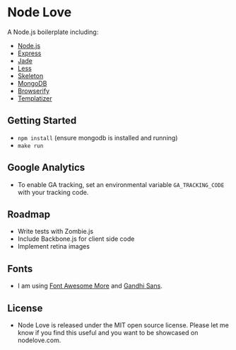 # Node Love

A Node.js boilerplate including:

- [Node.js](http://nodejs.org/)
- [Express](http://expressjs.com/)
- [Jade](http://jade-lang.com/)
- [Less](http://lesscss.org/)
- [Skeleton](http://www.getskeleton.com/)
- [MongoDB](http://www.mongodb.org/)
- [Browserify](https://github.com/substack/node-browserify)
- [Templatizer](https://github.com/HenrikJoreteg/templatizer)


## Getting Started

- `npm install` (ensure mongodb is installed and running)
- `make run`

## Google Analytics

- To enable GA tracking, set an environmental variable `GA_TRACKING_CODE` with your tracking code.

## Roadmap

- Write tests with Zombie.js
- Include Backbone.js for client side code
- Implement retina images

## Fonts

- I am using [Font Awesome More](https://github.com/gregoryloucas/Font-Awesome-More) and [Gandhi Sans](http://www.fontsquirrel.com/fonts/gandhi-sans).

## License

- Node Love is released under the MIT open source license. Please let me know if you find this useful and you want to be showcased on nodelove.com.
